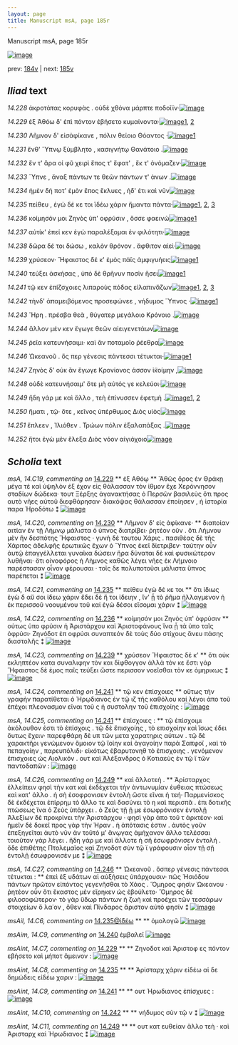 ```yaml
---
layout: page
title: Manuscript msA, page 185r
---
```


Manuscript msA, page 185r

[![image](http://www.homermultitext.org/iipsrv?OBJ=IIP,1.0&FIF=/project/homer/pyramidal/deepzoom/hmt/vaimg/2017a/VA185RN_0356.tif&WID=100&CVT=JPEG)](http://www.homermultitext.org/ict2/?urn=urn:cite2:hmt:vaimg.2017a:VA185RN_0356)

prev:  [184v](../184v/) | next:  [185v](../185v/)

## *Iliad* text

*14.228* <a id="14.228"/> ἀκροτάτας κορυφὰς . οὐδὲ χθόνα μάρπτε ποδοῖϊν·[![image](http://www.homermultitext.org/iipsrv?OBJ=IIP,1.0&FIF=/project/homer/pyramidal/deepzoom/hmt/vaimg/2017a/VA185RN_0356.tif&RGN=0.153,0.2119,0.461,0.0263&WID=1000&CVT=JPEG)](http://www.homermultitext.org/ict2/?urn=urn:cite2:hmt:vaimg.2017a:VA185RN_0356@0.153,0.2119,0.461,0.0263)

*14.229* <a id="14.229"/> ἐξ Ἀθόω δ' ἐπὶ πόντον ἐβήσετο κυμαίνοντα·[![image](http://www.homermultitext.org/iipsrv?OBJ=IIP,1.0&FIF=/project/homer/pyramidal/deepzoom/hmt/vaimg/2017a/VA185RN_0356.tif&RGN=0.153,0.2322,0.417,0.0278&WID=1000&CVT=JPEG)](http://www.homermultitext.org/ict2/?urn=urn:cite2:hmt:vaimg.2017a:VA185RN_0356@0.153,0.2322,0.417,0.0278)[1](#msAint_14.C7), [2](#msA_14.C19)

*14.230* <a id="14.230"/> Λῆμνον δ' εἰσἀφίκανε , πόλιν θείοιο Θόαντος ·[![image](http://www.homermultitext.org/iipsrv?OBJ=IIP,1.0&FIF=/project/homer/pyramidal/deepzoom/hmt/vaimg/2017a/VA185RN_0356.tif&RGN=0.156,0.2532,0.418,0.0255&WID=1000&CVT=JPEG)](http://www.homermultitext.org/ict2/?urn=urn:cite2:hmt:vaimg.2017a:VA185RN_0356@0.156,0.2532,0.418,0.0255)[1](#msA_14.C20)

*14.231* <a id="14.231"/> ἔνθ' Ὕπνῳ ξύμβλητο , κασιγνήτῳ Θανάτοιο .[![image](http://www.homermultitext.org/iipsrv?OBJ=IIP,1.0&FIF=/project/homer/pyramidal/deepzoom/hmt/vaimg/2017a/VA185RN_0356.tif&RGN=0.16,0.2712,0.412,0.0255&WID=1000&CVT=JPEG)](http://www.homermultitext.org/ict2/?urn=urn:cite2:hmt:vaimg.2017a:VA185RN_0356@0.16,0.2712,0.412,0.0255)

*14.232* <a id="14.232"/> ἔν τ' ἄρα οἱ φῦ χειρὶ ἔπος τ' ἔφατ' , ἔκ τ' ὀνόμαζεν·[![image](http://www.homermultitext.org/iipsrv?OBJ=IIP,1.0&FIF=/project/homer/pyramidal/deepzoom/hmt/vaimg/2017a/VA185RN_0356.tif&RGN=0.158,0.29,0.423,0.0255&WID=1000&CVT=JPEG)](http://www.homermultitext.org/ict2/?urn=urn:cite2:hmt:vaimg.2017a:VA185RN_0356@0.158,0.29,0.423,0.0255)

*14.233* <a id="14.233"/> Ὕπνε , ἄναξ πάντων τε θεῶν πάντων τ' ἀνων .[![image](http://www.homermultitext.org/iipsrv?OBJ=IIP,1.0&FIF=/project/homer/pyramidal/deepzoom/hmt/vaimg/2017a/VA185RN_0356.tif&RGN=0.156,0.3118,0.417,0.0225&WID=1000&CVT=JPEG)](http://www.homermultitext.org/ict2/?urn=urn:cite2:hmt:vaimg.2017a:VA185RN_0356@0.156,0.3118,0.417,0.0225)

*14.234* <a id="14.234"/> ἠμὲν δή ποτ' ἐμὸν ἔπος ἔκλυες , ἠδ' έτι καὶ νῦν[![image](http://www.homermultitext.org/iipsrv?OBJ=IIP,1.0&FIF=/project/homer/pyramidal/deepzoom/hmt/vaimg/2017a/VA185RN_0356.tif&RGN=0.155,0.3291,0.429,0.0233&WID=1000&CVT=JPEG)](http://www.homermultitext.org/ict2/?urn=urn:cite2:hmt:vaimg.2017a:VA185RN_0356@0.155,0.3291,0.429,0.0233)

*14.235* <a id="14.235"/> πείθευ , ἐγὼ δέ κε τοι ϊδέω χάριν ἤμαντα πάντα·[![image](http://www.homermultitext.org/iipsrv?OBJ=IIP,1.0&FIF=/project/homer/pyramidal/deepzoom/hmt/vaimg/2017a/VA185RN_0356.tif&RGN=0.15,0.3516,0.429,0.0203&WID=1000&CVT=JPEG)](http://www.homermultitext.org/ict2/?urn=urn:cite2:hmt:vaimg.2017a:VA185RN_0356@0.15,0.3516,0.429,0.0203)[1](#msAint_14.C8), [2](#msA_14.C21), [3](#msAil_14.C6)

*14.236* <a id="14.236"/> κοίμησόν μοι Ζηνὸς ὑπ' οφρύσιν , ὄσσε φαεινὼ[![image](http://www.homermultitext.org/iipsrv?OBJ=IIP,1.0&FIF=/project/homer/pyramidal/deepzoom/hmt/vaimg/2017a/VA185RN_0356.tif&RGN=0.15,0.3674,0.429,0.0233&WID=1000&CVT=JPEG)](http://www.homermultitext.org/ict2/?urn=urn:cite2:hmt:vaimg.2017a:VA185RN_0356@0.15,0.3674,0.429,0.0233)[1](#msA_14.C22)

*14.237* <a id="14.237"/> αὐτίκ' ἐπεί κεν ἐγὼ παραλέξομαι ἐν φιλότητι·[![image](http://www.homermultitext.org/iipsrv?OBJ=IIP,1.0&FIF=/project/homer/pyramidal/deepzoom/hmt/vaimg/2017a/VA185RN_0356.tif&RGN=0.152,0.3877,0.429,0.0255&WID=1000&CVT=JPEG)](http://www.homermultitext.org/ict2/?urn=urn:cite2:hmt:vaimg.2017a:VA185RN_0356@0.152,0.3877,0.429,0.0255)

*14.238* <a id="14.238"/> δῶρα δέ τοι δώσω , καλὸν θρόνον . ἄφθιτον αἰεὶ·[![image](http://www.homermultitext.org/iipsrv?OBJ=IIP,1.0&FIF=/project/homer/pyramidal/deepzoom/hmt/vaimg/2017a/VA185RN_0356.tif&RGN=0.146,0.4065,0.435,0.0255&WID=1000&CVT=JPEG)](http://www.homermultitext.org/ict2/?urn=urn:cite2:hmt:vaimg.2017a:VA185RN_0356@0.146,0.4065,0.435,0.0255)

*14.239* <a id="14.239"/> χρύσεον· Ἥφαιστος δέ κ' ἐμὸς πάϊς ἀμφιγυήεις[![image](http://www.homermultitext.org/iipsrv?OBJ=IIP,1.0&FIF=/project/homer/pyramidal/deepzoom/hmt/vaimg/2017a/VA185RN_0356.tif&RGN=0.145,0.4252,0.438,0.0255&WID=1000&CVT=JPEG)](http://www.homermultitext.org/ict2/?urn=urn:cite2:hmt:vaimg.2017a:VA185RN_0356@0.145,0.4252,0.438,0.0255)[1](#msA_14.C23)

*14.240* <a id="14.240"/> τεύξει ἀσκήσας , ὑπὸ δὲ θρῆνυν ποσὶν ἥσει[![image](http://www.homermultitext.org/iipsrv?OBJ=IIP,1.0&FIF=/project/homer/pyramidal/deepzoom/hmt/vaimg/2017a/VA185RN_0356.tif&RGN=0.146,0.4433,0.419,0.024&WID=1000&CVT=JPEG)](http://www.homermultitext.org/ict2/?urn=urn:cite2:hmt:vaimg.2017a:VA185RN_0356@0.146,0.4433,0.419,0.024)[1](#msAim_14.C9)

*14.241* <a id="14.241"/> τῷ κεν ἐπίζσχοιες λιπαροὺς πόδας εἰλαπινἄζων[![image](http://www.homermultitext.org/iipsrv?OBJ=IIP,1.0&FIF=/project/homer/pyramidal/deepzoom/hmt/vaimg/2017a/VA185RN_0356.tif&RGN=0.145,0.4628,0.438,0.024&WID=1000&CVT=JPEG)](http://www.homermultitext.org/ict2/?urn=urn:cite2:hmt:vaimg.2017a:VA185RN_0356@0.145,0.4628,0.438,0.024)[1](#msA_14.C25), [2](#msA_14.C24), [3](#msAint_14.C9)

*14.242* <a id="14.242"/> τὴνδ' ἀπαμειβόμενος προσεφώνεε , νήδυμος Ὕπνος ·[![image](http://www.homermultitext.org/iipsrv?OBJ=IIP,1.0&FIF=/project/homer/pyramidal/deepzoom/hmt/vaimg/2017a/VA185RN_0356.tif&RGN=0.145,0.4801,0.438,0.024&WID=1000&CVT=JPEG)](http://www.homermultitext.org/ict2/?urn=urn:cite2:hmt:vaimg.2017a:VA185RN_0356@0.145,0.4801,0.438,0.024)[1](#msAint_14.C10)

*14.243* <a id="14.243"/> Ἥρη . πρέσβα θεὰ , θύγατερ μεγάλοιο Κρόνοιο .[![image](http://www.homermultitext.org/iipsrv?OBJ=IIP,1.0&FIF=/project/homer/pyramidal/deepzoom/hmt/vaimg/2017a/VA185RN_0356.tif&RGN=0.143,0.5019,0.416,0.0225&WID=1000&CVT=JPEG)](http://www.homermultitext.org/ict2/?urn=urn:cite2:hmt:vaimg.2017a:VA185RN_0356@0.143,0.5019,0.416,0.0225)

*14.244* <a id="14.244"/> ἄλλον μέν κεν ἔγωγε θεῶν αἰειγενετάων[![image](http://www.homermultitext.org/iipsrv?OBJ=IIP,1.0&FIF=/project/homer/pyramidal/deepzoom/hmt/vaimg/2017a/VA185RN_0356.tif&RGN=0.142,0.5184,0.399,0.0248&WID=1000&CVT=JPEG)](http://www.homermultitext.org/ict2/?urn=urn:cite2:hmt:vaimg.2017a:VA185RN_0356@0.142,0.5184,0.399,0.0248)

*14.245* <a id="14.245"/> ῥεῖα κατευνήσαιμι· καὶ ἂν ποταμοῖο ῥέεθρα[![image](http://www.homermultitext.org/iipsrv?OBJ=IIP,1.0&FIF=/project/homer/pyramidal/deepzoom/hmt/vaimg/2017a/VA185RN_0356.tif&RGN=0.145,0.5379,0.453,0.0263&WID=1000&CVT=JPEG)](http://www.homermultitext.org/ict2/?urn=urn:cite2:hmt:vaimg.2017a:VA185RN_0356@0.145,0.5379,0.453,0.0263)

*14.246* <a id="14.246"/> Ὠκεανοῦ . ὅς περ γένεσις πάντεσσι τέτυκται·[![image](http://www.homermultitext.org/iipsrv?OBJ=IIP,1.0&FIF=/project/homer/pyramidal/deepzoom/hmt/vaimg/2017a/VA185RN_0356.tif&RGN=0.144,0.5567,0.44,0.024&WID=1000&CVT=JPEG)](http://www.homermultitext.org/ict2/?urn=urn:cite2:hmt:vaimg.2017a:VA185RN_0356@0.144,0.5567,0.44,0.024)[1](#msA_14.C27)

*14.247* <a id="14.247"/> Ζηνὸς δ' οὐκ ἂν ἔγωγε Κρονίονος άσσον ἰ̈κοίμην ,[![image](http://www.homermultitext.org/iipsrv?OBJ=IIP,1.0&FIF=/project/homer/pyramidal/deepzoom/hmt/vaimg/2017a/VA185RN_0356.tif&RGN=0.141,0.577,0.447,0.0255&WID=1000&CVT=JPEG)](http://www.homermultitext.org/ict2/?urn=urn:cite2:hmt:vaimg.2017a:VA185RN_0356@0.141,0.577,0.447,0.0255)

*14.248* <a id="14.248"/> οὐδὲ κατευνήσαιμ' ὅτε μὴ αὐτός γε κελεύοι·[![image](http://www.homermultitext.org/iipsrv?OBJ=IIP,1.0&FIF=/project/homer/pyramidal/deepzoom/hmt/vaimg/2017a/VA185RN_0356.tif&RGN=0.151,0.598,0.393,0.0218&WID=1000&CVT=JPEG)](http://www.homermultitext.org/ict2/?urn=urn:cite2:hmt:vaimg.2017a:VA185RN_0356@0.151,0.598,0.393,0.0218)

*14.249* <a id="14.249"/> ἤδη γάρ με καὶ ἄλλο , τεὴ ἐπίνυσσεν ἐφετμὴ .[![image](http://www.homermultitext.org/iipsrv?OBJ=IIP,1.0&FIF=/project/homer/pyramidal/deepzoom/hmt/vaimg/2017a/VA185RN_0356.tif&RGN=0.151,0.6153,0.418,0.0218&WID=1000&CVT=JPEG)](http://www.homermultitext.org/ict2/?urn=urn:cite2:hmt:vaimg.2017a:VA185RN_0356@0.151,0.6153,0.418,0.0218)[1](#msAint_14.C11), [2](#msA_14.C26)

*14.250* <a id="14.250"/> ἤματι , τῷ· ὅτε , κεῖνος ὑπέρθυμος Διὸς υἱὸς[![image](http://www.homermultitext.org/iipsrv?OBJ=IIP,1.0&FIF=/project/homer/pyramidal/deepzoom/hmt/vaimg/2017a/VA185RN_0356.tif&RGN=0.152,0.6334,0.418,0.0233&WID=1000&CVT=JPEG)](http://www.homermultitext.org/ict2/?urn=urn:cite2:hmt:vaimg.2017a:VA185RN_0356@0.152,0.6334,0.418,0.0233)

*14.251* <a id="14.251"/> ἔπλεεν , Ἰλιόθεν . Τρώων πόλιν ἐξαλαπάξας .[![image](http://www.homermultitext.org/iipsrv?OBJ=IIP,1.0&FIF=/project/homer/pyramidal/deepzoom/hmt/vaimg/2017a/VA185RN_0356.tif&RGN=0.147,0.6536,0.418,0.0233&WID=1000&CVT=JPEG)](http://www.homermultitext.org/ict2/?urn=urn:cite2:hmt:vaimg.2017a:VA185RN_0356@0.147,0.6536,0.418,0.0233)

*14.252* <a id="14.252"/> ἤτοι ἐγὼ μὲν ἔλεξα Διὸς νόον αἰγιόχοιο[![image](http://www.homermultitext.org/iipsrv?OBJ=IIP,1.0&FIF=/project/homer/pyramidal/deepzoom/hmt/vaimg/2017a/VA185RN_0356.tif&RGN=0.147,0.6732,0.381,0.0293&WID=1000&CVT=JPEG)](http://www.homermultitext.org/ict2/?urn=urn:cite2:hmt:vaimg.2017a:VA185RN_0356@0.147,0.6732,0.381,0.0293)

## *Scholia* text

*msA, 14.C19, commenting on* [14.229](#14.229)  <a id="msA_14.C19"/> **							 ἐξ Αθόῳ 						** 							 Ἄθῶς ὄρος ἐν Θράκῃ μέγα τὲ καὶ ὑψηλὸν ἐξ έχον εἰς θάλασσαν 								τὸν ἰθμον ἔχε Χερόννησον σταδίων δώδεκα· τουτ 								 Ξέρξης ἀγανακτήσας ὁ Περσῶν βασιλεὺς ὅτι προς αυτὸ νῆες αὐτοῦ διεφθάρησαν· διακόψας θάλασσαν 								ἐποίησεν , ἡ ἱστορία παρα Ἡροδότω ⁑ 						[![image](http://www.homermultitext.org/iipsrv?OBJ=IIP,1.0&FIF=/project/homer/pyramidal/deepzoom/hmt/vaimg/2017a/VA185RN_0186.tif&RGN=0.16120118,0.08271093,0.62490789,0.04674965&WID=1000&CVT=JPEG)](http://www.homermultitext.org/ict2/?urn=urn:cite2:hmt:vaimg.2017a:VA185RN_0186@0.16120118,0.08271093,0.62490789,0.04674965)

*msA, 14.C20, commenting on* [14.230](#14.230)  <a id="msA_14.C20"/> **							 Λῆμνον δ' εἰς ἀφίκανε· 						** 							 διαποίαν αιτίαν ἐν τῇ Λήμνῳ μάλιστα ὁ ὑπνος διατρίβει· ῥητέον οῦν . ὅτι Λήμνου μὲν ἢν δεσπότης Ἥφαιστος · γυνὴ δὲ τουτου Χάρις . πασιθέας δὲ τῆς Χάριτος ἀδελφῆς ἐρωτικῶς ἔχων ὁ 									 Ὕπνος ἐκεῖ δίετριβεν· ταύτην οὖν ἀυτῷ ἐπαγγέλλεται γυναῖκα δώσειν ἥρα 								δύναται δὲ καὶ φυσικώτερον λυθῆναι· ὅτι οἰνοφόρος ἡ Λὴμνος καθῶς λέγει 									 									 νῆες ἐκ Λήμνοιο παρέστασαν οἶνον φέρουσαι 								 · τοῖς δε πολυποτοῦσι μάλιστα ὕπνος παρέπεται ⁑ 						[![image](http://www.homermultitext.org/iipsrv?OBJ=IIP,1.0&FIF=/project/homer/pyramidal/deepzoom/hmt/vaimg/2017a/VA185RN_0186.tif&RGN=0.16304348,0.11203320,0.63117170,0.06777317&WID=1000&CVT=JPEG)](http://www.homermultitext.org/ict2/?urn=urn:cite2:hmt:vaimg.2017a:VA185RN_0186@0.16304348,0.11203320,0.63117170,0.06777317)

*msA, 14.C21, commenting on* [14.235](#14.235)  <a id="msA_14.C21"/> **							 πείθευ ἐγὼ δέ κε τοι 						** 							 ὅτι ἰδιως ἐγὼ δ αὔ σοι ἰδεω χάριν ἔδει δὲ ἤ τοι ἰδειην , ἵν' ᾗ τὸ ῥῆμα ἠλλαγμενον ἠ ἐκ 								περισσοῦ νοουμένου τοῦ καί ἐγὼ δέσοι εἴσομαι χάριν ⁑ 						[![image](http://www.homermultitext.org/iipsrv?OBJ=IIP,1.0&FIF=/project/homer/pyramidal/deepzoom/hmt/vaimg/2017a/VA185RN_0186.tif&RGN=0.59487841,0.33333333,0.18865144,0.06804979&WID=1000&CVT=JPEG)](http://www.homermultitext.org/ict2/?urn=urn:cite2:hmt:vaimg.2017a:VA185RN_0186@0.59487841,0.33333333,0.18865144,0.06804979)

*msA, 14.C22, commenting on* [14.236](#14.236)  <a id="msA_14.C22"/> **							 κοίμησόν μοι Ζηνὸς ὑπ' ὀφρύσιν 						** 							 οὑτως ὑπο φρύσιν ἡ Ἀριστάρχου καὶ Ἀριστοφάνους ἵνα ᾗ τὰ ὑπο ταῖς ὀφρύσι· Ζηνόδοτ 								 ἐπ οφρύσι συναπτεόν δὲ τοὺς δύο στίχους ἄνευ πάσης διαστολῆς ⁑ 						[![image](http://www.homermultitext.org/iipsrv?OBJ=IIP,1.0&FIF=/project/homer/pyramidal/deepzoom/hmt/vaimg/2017a/VA185RN_0186.tif&RGN=0.60114223,0.39668050,0.19675755,0.07441217&WID=1000&CVT=JPEG)](http://www.homermultitext.org/ict2/?urn=urn:cite2:hmt:vaimg.2017a:VA185RN_0186@0.60114223,0.39668050,0.19675755,0.07441217)

*msA, 14.C23, commenting on* [14.239](#14.239)  <a id="msA_14.C23"/> **							 χρύσεον Ἥφαιστος δέ κ' 						** 							 ὅτι οὐκ εκληπτέον κατα συναλιφην τὸν και δίφθογγον ἀλλὰ τὸν κε ἔστι γάρ 								 Ἥφαιστος δὲ ἐμος παῖς τεύξει ὥστε περισσον 								νοεῖσθαι τὸν κε ὁμηρικως ⁑ 						[![image](http://www.homermultitext.org/iipsrv?OBJ=IIP,1.0&FIF=/project/homer/pyramidal/deepzoom/hmt/vaimg/2017a/VA185RN_0186.tif&RGN=0.60261606,0.46832642,0.19123066,0.08188105&WID=1000&CVT=JPEG)](http://www.homermultitext.org/ict2/?urn=urn:cite2:hmt:vaimg.2017a:VA185RN_0186@0.60261606,0.46832642,0.19123066,0.08188105)

*msA, 14.C24, commenting on* [14.241](#14.241)  <a id="msA_14.C24"/> **							 τῷ κεν ἐπίσχοιες 						** 							 οὕτως τὴν γραφὴν παρατίθεται ὁ Ἡρῳδιανος ἐν τῷ ιζ τῆς καθόλου καί λέγοι ἀπο τοῦ ἐπέχοι πλεονασμον εῖναι τοῦ ς ἠ συστολην τοῦ ἐπισχοίης : 						[![image](http://www.homermultitext.org/iipsrv?OBJ=IIP,1.0&FIF=/project/homer/pyramidal/deepzoom/hmt/vaimg/2017a/VA185RN_0186.tif&RGN=0.58898305,0.53609959,0.20560059,0.06196404&WID=1000&CVT=JPEG)](http://www.homermultitext.org/ict2/?urn=urn:cite2:hmt:vaimg.2017a:VA185RN_0186@0.58898305,0.53609959,0.20560059,0.06196404)

*msA, 14.C25, commenting on* [14.241](#14.241)  <a id="msA_14.C25"/> **							 ἐπίσχοιες : 						** 							 τῷ ἐπίσχοιμι ἀκόλουθον ἐστι τὸ ἐπίσχοις . τῷ δὲ ἔπισχοίης , τὸ 									 επισχοίην καὶ ἴσως έδει ὅυτως ἔχειν· παρεφθάρη δὲ υπ τῶν μετα χαρατηρις αύτων . τῷ δὲ χαρακτῆρι γενώμενον ὅμοιον τῷ ϊοίην καὶ ἀγαγοίην 								παρὰ Σαπφοϊ , καὶ τὸ πεπαγοίην , παρευπόλιδι· εἰκότως ἐβαρυτονηθ τὸ ἐπισχοιης . γενόμενον ἐπισχοιες ὡς Αιολικόν . ουτ καὶ Ἀλέξανδρος ὁ Κοτιαεὺς ἐν τῷ ϊ τῶν παντοδαπῶν : 						[![image](http://www.homermultitext.org/iipsrv?OBJ=IIP,1.0&FIF=/project/homer/pyramidal/deepzoom/hmt/vaimg/2017a/VA185RN_0186.tif&RGN=0.10961680,0.59972337,0.67943994,0.11396957&WID=1000&CVT=JPEG)](http://www.homermultitext.org/ict2/?urn=urn:cite2:hmt:vaimg.2017a:VA185RN_0186@0.10961680,0.59972337,0.67943994,0.11396957)

*msA, 14.C26, commenting on* [14.249](#14.249)  <a id="msA_14.C26"/> **							 καὶ ἄλλοτεὴ . 						** 							 Ἀρίσταρχος ἐλλείπειν φησὶ τὴν κατ καὶ ἐκδέχεται τὴν ἀντωνυμίαν ἐυθειας πτώσεως καὶ κατ' άλλο . ἡ σὴ ἐσοφρονισεν 								ἐντολὴ ὥστε εῖναι ἡ τεή· Παρμενίσκος δὲ ἐκδέχεται ἐπίρρημ τὸ ἄλλο τε καὶ δασύνει τὸ η καὶ περισπᾶ . ἐπι δοτικῆς πτώσεως ἵνα ὁ Ζεὺς ὑπάρχει . ὁ Ζεὺς τῇ ῇ με ἐσωφρόνισεν ἐντολῇ Ἀλεξίων δὲ προκρίνει τὴν Ἀριστάρχου · φησὶ γὰρ ἀπο τοῦ τ ἀρκτέον· καὶ ἡμεῖν δὲ δοκεῖ προς γὰρ τὴν Ήραν . ἡ ἀπότασις ἐστιν . ἀυτὸς γοῦν ἐπεξηγεῖται 								ἀυτὸ 									 									 νῦν ἀν τοῦτό μ' ἄνῳγας ἀμήχανον ἄλλο τελέσσαι 								 τοιοῦτον γὰρ λέγει . ἤδη γάρ με καὶ ἄλλοτε ἡ σῆ ἐσωφρόνισεν ἐντολή . ὅδε ἐπιθέτης Πτολεμαῖος καὶ Ζηνοδοτ σὺν τῷ ϊ γράφουσιν οἷον τῇ σῇ ἐντολῇ ἐσωφρονισέν με ⁑ 						[![image](http://www.homermultitext.org/iipsrv?OBJ=IIP,1.0&FIF=/project/homer/pyramidal/deepzoom/hmt/vaimg/2017a/VA185RN_0186.tif&RGN=0.11293294,0.69709544,0.66801769,0.07302905&WID=1000&CVT=JPEG)](http://www.homermultitext.org/ict2/?urn=urn:cite2:hmt:vaimg.2017a:VA185RN_0186@0.11293294,0.69709544,0.66801769,0.07302905)

*msA, 14.C27, commenting on* [14.246](#14.246)  <a id="msA_14.C27"/> **							 Ὠκεανοῦ . ὅσπερ γένεσις πάντεσσι τέτυκται : 						** 							 ἐπεὶ ἐξ υδάτων αἱ αὐξήσεις ὑπάρχουσιν· πῶς Ἡσιόδου πάντων πρῶτον εἰπόντος γεγενῆσθαι τὸ Χάος . Ὅμηρος φησὶν Ὠκεανου · ῥητέον οὖν ὅτι ἕκαστος μὲν εἴρηκεν ὡς ἐβούλετο· Ὅμηρος δὲ φιλοσοφώτερον· τὸ γὰρ ὕδωρ πάντων ἡ ζωὴ 								καὶ προέχει τῶν τεσσάρων στοιχείων ὅ λα᾿ον , ὅθεν καὶ Πίνδαρος ἄριστον αὐτὸ φησίν ⁑ 						[![image](http://www.homermultitext.org/iipsrv?OBJ=IIP,1.0&FIF=/project/homer/pyramidal/deepzoom/hmt/vaimg/2017a/VA185RN_0186.tif&RGN=0.11661754,0.76376210,0.66728077,0.05504841&WID=1000&CVT=JPEG)](http://www.homermultitext.org/ict2/?urn=urn:cite2:hmt:vaimg.2017a:VA185RN_0186@0.11661754,0.76376210,0.66728077,0.05504841)

*msAil, 14.C6, commenting on* [14.235@ἰ̈δέω](#14.235@ἰ̈δέω)  <a id="msAil_14.C6"/> **							 						** 							 ὁμολογῶ 						[![image](http://www.homermultitext.org/iipsrv?OBJ=IIP,1.0&FIF=/project/homer/pyramidal/deepzoom/hmt/vaimg/2017a/VA185RN_0186.tif&RGN=0.37380251,0.32973721,0.03942520,0.01189488&WID=1000&CVT=JPEG)](http://www.homermultitext.org/ict2/?urn=urn:cite2:hmt:vaimg.2017a:VA185RN_0186@0.37380251,0.32973721,0.03942520,0.01189488)

*msAim, 14.C9, commenting on* [14.240](#14.240)  <a id="msAim_14.C9"/> 							 ἐμβαλεῖ 						[![image](http://www.homermultitext.org/iipsrv?OBJ=IIP,1.0&FIF=/project/homer/pyramidal/deepzoom/hmt/vaimg/2017a/VA185RN_0356.tif&RGN=0.555,0.4399,0.044,0.0203&WID=1000&CVT=JPEG)](http://www.homermultitext.org/ict2/?urn=urn:cite2:hmt:vaimg.2017a:VA185RN_0356@0.555,0.4399,0.044,0.0203)

*msAint, 14.C7, commenting on* [14.229](#14.229)  <a id="msAint_14.C7"/> **							 						** 							 Ζηνοδοτ καὶ Ἀριστοφ ες πόντον εβήσετο καὶ μήποτ ἄμεινον : 						[![image](http://www.homermultitext.org/iipsrv?OBJ=IIP,1.0&FIF=/project/homer/pyramidal/deepzoom/hmt/vaimg/2017a/VA185RN_0186.tif&RGN=0.10077377,0.20553250,0.06705969,0.04730290&WID=1000&CVT=JPEG)](http://www.homermultitext.org/ict2/?urn=urn:cite2:hmt:vaimg.2017a:VA185RN_0186@0.10077377,0.20553250,0.06705969,0.04730290)

*msAint, 14.C8, commenting on* [14.235](#14.235)  <a id="msAint_14.C8"/> **							 						** 							 Ἀρίσταρχ 								 χάριν εἰδέω αἱ δε δημώδεις εἰδέω χαριν : 						[![image](http://www.homermultitext.org/iipsrv?OBJ=IIP,1.0&FIF=/project/homer/pyramidal/deepzoom/hmt/vaimg/2017a/VA185RN_0186.tif&RGN=0.09119381,0.33167358,0.07148121,0.04730290&WID=1000&CVT=JPEG)](http://www.homermultitext.org/ict2/?urn=urn:cite2:hmt:vaimg.2017a:VA185RN_0186@0.09119381,0.33167358,0.07148121,0.04730290)

*msAint, 14.C9, commenting on* [14.241](#14.241)  <a id="msAint_14.C9"/> **							 						** 							 ουτ 								 Ἡρωδιανος 								 ἐπίσχυες : 						[![image](http://www.homermultitext.org/iipsrv?OBJ=IIP,1.0&FIF=/project/homer/pyramidal/deepzoom/hmt/vaimg/2017a/VA185RN_0186.tif&RGN=0.10519528,0.44398340,0.05821665,0.03236515&WID=1000&CVT=JPEG)](http://www.homermultitext.org/ict2/?urn=urn:cite2:hmt:vaimg.2017a:VA185RN_0186@0.10519528,0.44398340,0.05821665,0.03236515)

*msAint, 14.C10, commenting on* [14.242](#14.242)  <a id="msAint_14.C10"/> **							 						** 							 νήδυμος σὺν τῷ ν ⁑ 						[![image](http://www.homermultitext.org/iipsrv?OBJ=IIP,1.0&FIF=/project/homer/pyramidal/deepzoom/hmt/vaimg/2017a/VA185RN_0186.tif&RGN=0.09856301,0.47441217,0.05084746,0.03430152&WID=1000&CVT=JPEG)](http://www.homermultitext.org/ict2/?urn=urn:cite2:hmt:vaimg.2017a:VA185RN_0186@0.09856301,0.47441217,0.05084746,0.03430152)

*msAint, 14.C11, commenting on* [14.249](#14.249)  <a id="msAint_14.C11"/> **							 						** 							 ουτ κατ ευθείαν ἄλλο τεὴ · καὶ Ἀρισταρχ καὶ Ἡρωδιανος ⁑ 						[![image](http://www.homermultitext.org/iipsrv?OBJ=IIP,1.0&FIF=/project/homer/pyramidal/deepzoom/hmt/vaimg/2017a/VA185RN_0186.tif&RGN=0.09229919,0.59806362,0.06963891,0.04757953&WID=1000&CVT=JPEG)](http://www.homermultitext.org/ict2/?urn=urn:cite2:hmt:vaimg.2017a:VA185RN_0186@0.09229919,0.59806362,0.06963891,0.04757953)